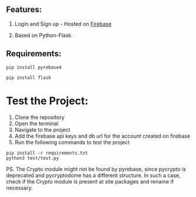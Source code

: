 ## Features:

1. Login and Sign up - Hosted on [Firebase](https://firebase.google.com/)
                                         
2. Based on Python-Flask

## Requirements:

```pip install pyrebase4```

```pip install flask ```

# Test the Project:
1. Clone the repository
2. Open the terminal
3. Navigate to the project
4. Add the firebase api keys and db url for the account created on firebase
5. Run the following commands to test the project

````````````````````````````````````````````````````````````
pip install -r requirements.txt
python3 test/test.py
````````````````````````````````````````````````````````````

PS. The Crypto module might not be found by pyrebase, since pycrypto is deprecated and pycryptodome has a different structure. In such a case, check if the Crypto module is present at site packages and rename if necessary.
